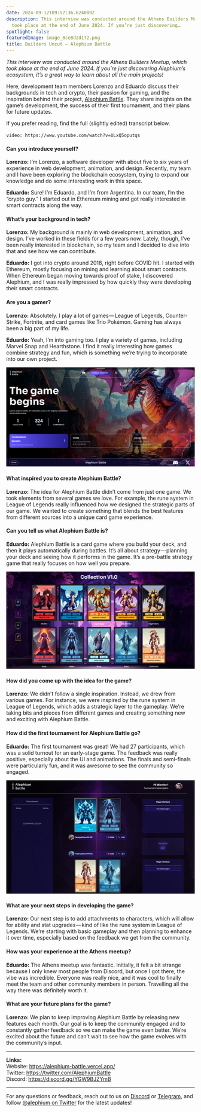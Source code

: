 ```yaml
---
date: 2024-09-12T09:52:36.624000Z
description: This interview was conducted around the Athens Builders Meetup, which
  took place at the end of June 2024. If you’re just discovering…
spotlight: false
featuredImage: image_8ce8d2d172.png
title: Builders Uncut — Alephium Battle
---
```


_This interview was conducted around the Athens Builders Meetup, which took place at the end of June 2024. If you’re just discovering Alephium’s ecosystem, it’s a great way to learn about all the main projects!_

Here, development team members Lorenzo and Eduardo discuss their backgrounds in tech and crypto, their passion for gaming, and the inspiration behind their project, <a href="https://alephium-battle.vercel.app/" data-href="https://alephium-battle.vercel.app/">Alephium Battle</a>. They share insights on the game’s development, the success of their first tournament, and their plans for future updates.

If you prefer reading, find the full (slightly edited) transcript below.

`video: https://www.youtube.com/watch?v=ULxQ5oputqs`

#### Can you introduce yourself?

**Lorenzo:** I’m Lorenzo, a software developer with about five to six years of experience in web development, animation, and design. Recently, my team and I have been exploring the blockchain ecosystem, trying to expand our knowledge and do some interesting work in this space.

**Eduardo:** Sure! I’m Eduardo, and I’m from Argentina. In our team, I’m the “crypto guy.” I started out in Ethereum mining and got really interested in smart contracts along the way.

#### What’s your background in tech?

**Lorenzo:** My background is mainly in web development, animation, and design. I’ve worked in these fields for a few years now. Lately, though, I’ve been really interested in blockchain, so my team and I decided to dive into that and see how we can contribute.

**Eduardo:** I got into crypto around 2018, right before COVID hit. I started with Ethereum, mostly focusing on mining and learning about smart contracts. When Ethereum began moving towards proof of stake, I discovered Alephium, and I was really impressed by how quickly they were developing their smart contracts.

#### Are you a gamer?

**Lorenzo:** Absolutely. I play a lot of games — League of Legends, Counter-Strike, Fortnite, and card games like Trio Pokémon. Gaming has always been a big part of my life.

**Eduardo:** Yeah, I’m into gaming too. I play a variety of games, including Marvel Snap and Hearthstone. I find it really interesting how games combine strategy and fun, which is something we’re trying to incorporate into our own project.

![](image_2f5b24c954.png)

#### What inspired you to create Alephium Battle?

**Lorenzo:** The idea for Alephium Battle didn’t come from just one game. We took elements from several games we love. For example, the rune system in League of Legends really influenced how we designed the strategic parts of our game. We wanted to create something that blends the best features from different sources into a unique card game experience.

#### Can you tell us what Alephium Battle is?

**Eduardo:** Alephium Battle is a card game where you build your deck, and then it plays automatically during battles. It’s all about strategy — planning your deck and seeing how it performs in the game. It’s a pre-battle strategy game that really focuses on how well you prepare.

![](image_3e46daa9bb.png)

#### How did you come up with the idea for the game?

**Lorenzo:** We didn’t follow a single inspiration. Instead, we drew from various games. For instance, we were inspired by the rune system in League of Legends, which adds a strategic layer to the gameplay. We’re taking bits and pieces from different games and creating something new and exciting with Alephium Battle.

#### How did the first tournament for Alephium Battle go?

**Eduardo:** The first tournament was great! We had 27 participants, which was a solid turnout for an early-stage game. The feedback was really positive, especially about the UI and animations. The finals and semi-finals were particularly fun, and it was awesome to see the community so engaged.

![](image_6b066454e6.png)

#### What are your next steps in developing the game?

**Lorenzo:** Our next step is to add attachments to characters, which will allow for ability and stat upgrades — kind of like the rune system in League of Legends. We’re starting with basic gameplay and then planning to enhance it over time, especially based on the feedback we get from the community.

#### How was your experience at the Athens meetup?

**Eduardo:** The Athens meetup was fantastic. Initially, it felt a bit strange because I only knew most people from Discord, but once I got there, the vibe was incredible. Everyone was really nice, and it was cool to finally meet the team and other community members in person. Travelling all the way there was definitely worth it.

#### What are your future plans for the game?

**Lorenzo:** We plan to keep improving Alephium Battle by releasing new features each month. Our goal is to keep the community engaged and to constantly gather feedback so we can make the game even better. We’re excited about the future and can’t wait to see how the game evolves with the community’s input.

---

**Links:**  
Website: <a href="https://alephium-battle.vercel.app/" data-href="https://alephium-battle.vercel.app/" rel="nofollow noopener">https://alephium-battle.vercel.app/</a>  
Twitter: <a href="https://twitter.com/AlephiumBattle" data-href="https://twitter.com/AlephiumBattle" rel="nofollow noopener">https://twitter.com/AlephiumBattle</a>  
Discord: <a href="https://discord.gg/YGW9BJZYmB" data-href="https://discord.gg/YGW9BJZYmB" rel="nofollow noopener">https://discord.gg/YGW9BJZYmB</a>

---

For any questions or feedback, reach out to us on [Discord](/discord) or <a href="https://t.me/alephiumgroup" data-href="https://t.me/alephiumgroup">Telegram</a>, and follow <a href="https://x.com/alephium" data-href="https://x.com/alephium">@alephium on Twitter</a> for the latest updates!
